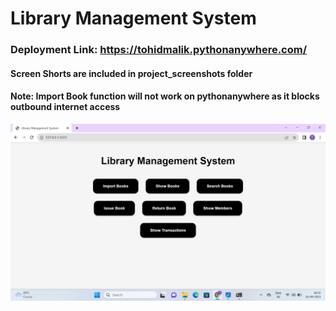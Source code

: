 # Library Management System
### Deployment Link: https://tohidmalik.pythonanywhere.com/

#### Screen Shorts are included in project_screenshots folder

#### Note: Import Book function will not work on pythonanywhere as it blocks outbound internet access

![ScreenShot](https://github.com/tohidworld/library_management_system/blob/main/screenshots/Screenshot%20(32).png)

